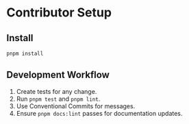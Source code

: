 # Contributor Setup

## Install
```bash
pnpm install
```

## Development Workflow
1. Create tests for any change.
2. Run `pnpm test` and `pnpm lint`.
3. Use Conventional Commits for messages.
4. Ensure `pnpm docs:lint` passes for documentation updates.
